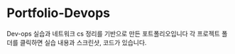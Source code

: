 # Portfolio-Devops

Dev-ops 실습과 네트워크 cs 정리를 기반으로 만든 포트폴리오입니다
각 프로젝트 폴더를 클릭하면 실습 내용과 스크린샷, 코드가 있습니다.
